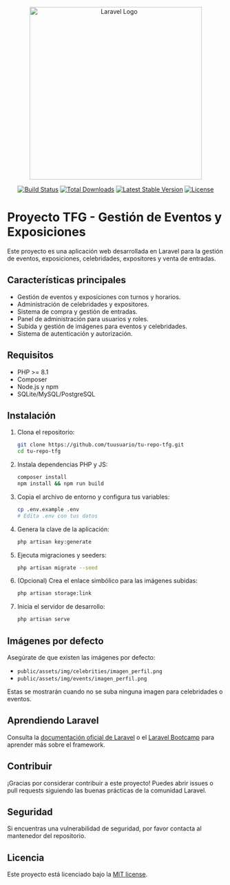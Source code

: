<p align="center"><a href="https://laravel.com" target="_blank"><img src="https://raw.githubusercontent.com/laravel/art/master/logo-lockup/5%20SVG/2%20CMYK/1%20Full%20Color/laravel-logolockup-cmyk-red.svg" width="400" alt="Laravel Logo"></a></p>

<p align="center">
<a href="https://github.com/laravel/framework/actions"><img src="https://github.com/laravel/framework/workflows/tests/badge.svg" alt="Build Status"></a>
<a href="https://packagist.org/packages/laravel/framework"><img src="https://img.shields.io/packagist/dt/laravel/framework" alt="Total Downloads"></a>
<a href="https://packagist.org/packages/laravel/framework"><img src="https://img.shields.io/packagist/v/laravel/framework" alt="Latest Stable Version"></a>
<a href="https://packagist.org/packages/laravel/framework"><img src="https://img.shields.io/packagist/l/laravel/framework" alt="License"></a>
</p>

# Proyecto TFG - Gestión de Eventos y Exposiciones

Este proyecto es una aplicación web desarrollada en Laravel para la gestión de eventos, exposiciones, celebridades, expositores y venta de entradas.

## Características principales

- Gestión de eventos y exposiciones con turnos y horarios.
- Administración de celebridades y expositores.
- Sistema de compra y gestión de entradas.
- Panel de administración para usuarios y roles.
- Subida y gestión de imágenes para eventos y celebridades.
- Sistema de autenticación y autorización.

## Requisitos

- PHP >= 8.1
- Composer
- Node.js y npm
- SQLite/MySQL/PostgreSQL

## Instalación

1. Clona el repositorio:
   ```bash
   git clone https://github.com/tuusuario/tu-repo-tfg.git
   cd tu-repo-tfg
   ```
2. Instala dependencias PHP y JS:
   ```bash
   composer install
   npm install && npm run build
   ```
3. Copia el archivo de entorno y configura tus variables:
   ```bash
   cp .env.example .env
   # Edita .env con tus datos
   ```
4. Genera la clave de la aplicación:
   ```bash
   php artisan key:generate
   ```
5. Ejecuta migraciones y seeders:
   ```bash
   php artisan migrate --seed
   ```
6. (Opcional) Crea el enlace simbólico para las imágenes subidas:
   ```bash
   php artisan storage:link
   ```
7. Inicia el servidor de desarrollo:
   ```bash
   php artisan serve
   ```

## Imágenes por defecto

Asegúrate de que existen las imágenes por defecto:
- `public/assets/img/celebrities/imagen_perfil.png`
- `public/assets/img/events/imagen_perfil.png`

Estas se mostrarán cuando no se suba ninguna imagen para celebridades o eventos.

## Aprendiendo Laravel

Consulta la [documentación oficial de Laravel](https://laravel.com/docs) o el [Laravel Bootcamp](https://bootcamp.laravel.com) para aprender más sobre el framework.

## Contribuir

¡Gracias por considerar contribuir a este proyecto! Puedes abrir issues o pull requests siguiendo las buenas prácticas de la comunidad Laravel.

## Seguridad

Si encuentras una vulnerabilidad de seguridad, por favor contacta al mantenedor del repositorio.

## Licencia

Este proyecto está licenciado bajo la [MIT license](https://opensource.org/licenses/MIT).
